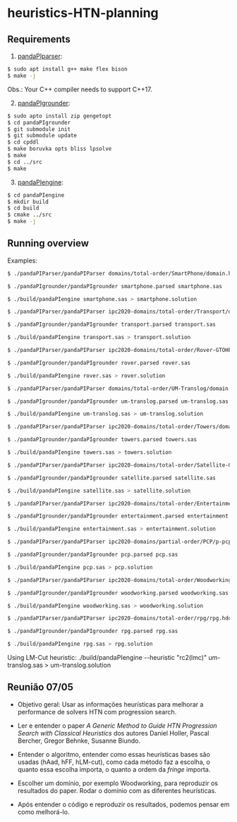# heuristics-HTN-planning


## Requirements

1) [pandaPIparser](https://github.com/panda-planner-dev/pandaPIparser):
```bash
$ sudo apt install g++ make flex bison
$ make -j
```
Obs.: Your C++ compiler needs to support C++17.

2) [pandaPIgrounder](https://github.com/panda-planner-dev/pandaPIgrounder):
```bash
$ sudo apto install zip gengetopt 
$ cd pandaPIgrounder
$ git submodule init
$ git submodule update
$ cd cpddl
$ make boruvka opts bliss lpsolve
$ make
$ cd ../src
$ make
```

3) [pandaPIengine](https://github.com/panda-planner-dev/pandaPIengine):
```bash
$ cd pandaPIengine
$ mkdir build
$ cd build
$ cmake ../src
$ make -j
```

## Running overview

Examples:

```bash
$ ./pandaPIParser/pandaPIParser domains/total-order/SmartPhone/domain.hddl domains/total-order/SmartPhone/02-OrganizeMeeting_VerySmall.hddl smartphone.parsed 

$ ./pandaPIgrounder/pandaPIgrounder smartphone.parsed smartphone.sas

$ ./build/pandaPIengine smartphone.sas > smartphone.solution
```

```bash
$ ./pandaPIParser/pandaPIParser ipc2020-domains/total-order/Transport/domain.hddl ipc2020-domains/total-order/Transport/pfile01.hddl transport.parsed 

$ ./pandaPIgrounder/pandaPIgrounder transport.parsed transport.sas

$ ./build/pandaPIengine transport.sas > transport.solution
```

```bash
$ ./pandaPIParser/pandaPIParser ipc2020-domains/total-order/Rover-GTOHP/domain.hddl ipc2020-domains/total-order/Rover-GTOHP/p01.hddl rover.parsed 

$ ./pandaPIgrounder/pandaPIgrounder rover.parsed rover.sas

$ ./build/pandaPIengine rover.sas > rover.solution
```

```bash
$ ./pandaPIParser/pandaPIParser domains/total-order/UM-Translog/domain.hddl domains/total-order/UM-Translog/16-A-RegularTruck-4Locations.hddl um-translog.parsed

$ ./pandaPIgrounder/pandaPIgrounder um-translog.parsed um-translog.sas

$ ./build/pandaPIengine um-translog.sas > um-translog.solution
```



```bash
$ ./pandaPIParser/pandaPIParser ipc2020-domains/total-order/Towers/domain.hddl ipc2020-domains/total-order/Towers/pfile_01.hddl towers.parsed

$ ./pandaPIgrounder/pandaPIgrounder towers.parsed towers.sas

$ ./build/pandaPIengine towers.sas > towers.solution
```

```bash
$ ./pandaPIParser/pandaPIParser ipc2020-domains/total-order/Satellite-GTOHP/domain.hddl ipc2020-domains/total-order/Satellite-GTOHP/p01.hddl satellite.parsed

$ ./pandaPIgrounder/pandaPIgrounder satellite.parsed satellite.sas

$ ./build/pandaPIengine satellite.sas > satellite.solution
```

```bash
$ ./pandaPIParser/pandaPIParser ipc2020-domains/total-order/Entertainment/pfile01-domain.hddl ipc2020-domains/total-order/Entertainment/pfile01.hddl entertainment.parsed

$ ./pandaPIgrounder/pandaPIgrounder entertainment.parsed entertainment.sas

$ ./build/pandaPIengine entertainment.sas > entertainment.solution
```

```bash
$ ./pandaPIParser/pandaPIParser ipc2020-domains/partial-order/PCP/p-pcp01-domain.hddl ipc2020-domains/partial-order/PCP/p-pcp01.hddl pcp.parsed

$ ./pandaPIgrounder/pandaPIgrounder pcp.parsed pcp.sas

$ ./build/pandaPIengine pcp.sas > pcp.solution
```

```bash
$ ./pandaPIParser/pandaPIParser ipc2020-domains/total-order/Woodworking/domain.hddl ipc2020-domains/total-order/Woodworking/01--p01-complete.hddl woodworking.parsed

$ ./pandaPIgrounder/pandaPIgrounder woodworking.parsed woodworking.sas

$ ./build/pandaPIengine woodworking.sas > woodworking.solution
```


```bash
$ ./pandaPIParser/pandaPIParser ipc2020-domains/total-order/rpg/rpg.hddl ipc2020-domains/total-order/rpg/example.hddl rpg.parsed

$ ./pandaPIgrounder/pandaPIgrounder rpg.parsed rpg.sas

$ ./build/pandaPIengine rpg.sas > rpg.solution
```

Using LM-Cut heuristic:
./build/pandaPIengine --heuristic "rc2(lmc)"  um-translog.sas > um-translog.solution




## Reunião 07/05

- Objetivo geral:
Usar as informações heurísticas para melhorar a performance de solvers HTN com progression search.

- Ler e entender o paper *A Generic Method to Guide HTN Progression Search with Classical Heuristics* dos autores Daniel Holler, Pascal Bercher, Gregor Behnke, Susanne Biundo.

- Entender o algoritmo, entender como essas heurísticas bases são usadas (hAad, hFF, hLM-cut), como cada método faz a escolha, o quanto essa escolha importa, o quanto a ordem da *fringe* importa.

- Escolher um domínio, por exemplo Woodworking, para reproduzir os resultados do paper. Rodar o domínio com as diferentes heurísticas.

- Após entender o código e reproduzir os resultados, podemos pensar em como melhorá-lo.
